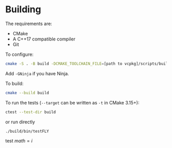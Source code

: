 # Building

The requirements are:

- CMake 
- A C++17 compatible compiler
- Git

To configure:

```bash
cmake -S . -B build -DCMAKE_TOOLCHAIN_FILE=[path to vcpkg]/scripts/buildsystems/vcpkg.cmake 
```

Add `-GNinja` if you have Ninja.

To build:

```bash
cmake --build build
```

To run the tests (`--target` can be written as `-t` in CMake 3.15+):

```bash
ctest --test-dir build  
```
or run directly
```bash
./build/bin/testFLY
```

test $math = i$